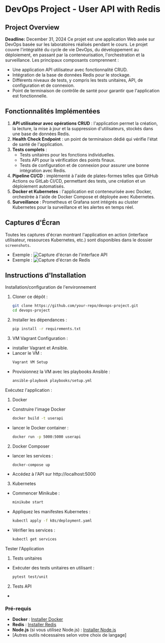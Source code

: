 # DevOps Project - User API with Redis

## Project Overview

**Deadline:** December 31, 2024
Ce projet est une application Web axée sur DevOps basée sur les laboratoires réalisés pendant le cours. Le projet couvre l'intégralité du cycle de vie DevOps, du développement au déploiement, en passant par la conteneurisation, l'orchestration et la surveillance. Les principaux composants comprennent :

- Une application API utilisateur avec fonctionnalité CRUD.
- Intégration de la base de données Redis pour le stockage.
- Différents niveaux de tests, y compris les tests unitaires, API, de configuration et de connexion.
- Point de terminaison de contrôle de santé pour garantir que l'application est fonctionnelle.


## Fonctionnalités Implémentées

1. **API utilisateur avec opérations CRUD** : l'application permet la création, la lecture, la mise à jour et la suppression d'utilisateurs, stockés dans une base de données Redis.
2. **Health Check Endpoint** : un point de terminaison dédié qui vérifie l'état de santé de l'application.
3. **Tests complets** :
    - Tests unitaires pour les fonctions individuelles.
    - Tests API pour la vérification des points finaux.
    - Tests de configuration et de connexion pour assurer une bonne intégration avec Redis.
4. **Pipeline CI/CD** : implémenté à l'aide de plates-formes telles que GitHub Actions ou GitLab CI/CD, permettant des tests, une création et un déploiement automatisés.
5. **Docker et Kubernetes** : l'application est conteneurisée avec Docker, orchestrée à l'aide de Docker Compose et déployée avec Kubernetes.
6. **Surveillance** : Prometheus et Grafana sont intégrés au cluster Kubernetes pour la surveillance et les alertes en temps réel.

## Captures d'Écran

Toutes les captures d'écran montrant l'application en action (interface utilisateur, ressources Kubernetes, etc.) sont disponibles dans le dossier `screenshots`.

- Exemple : ![Capture d'écran de l'interface API](./screenshots/api_interface.png)
- Exemple : ![Capture d'écran de Redis](./screenshots/redis_screen.png)

## Instructions d'Installation

Installation/configuration de l'environnement
1. Cloner ce dépôt :
   ```bash
   git clone https://github.com/your-repo/devops-project.git
   cd devops-project
   
2. Installer les dépendances :
   ```bash
   pip install -r requirements.txt

3. VM Vagrant Configuration :
- installer Vagrant et Ansible.
- Lancer le VM :
   ```bash
   Vagrant VM Setup
- Provisionnez la VM avec les playbooks Ansible :
   ```bash
   ansible-playbook playbooks/setup.yml


Exécutez l'application :
1. Docker
- Construire l'image Docker
    ```bash
    docker build -t userapi
- lancer le Docker container :
    ```bash
    docker run -p 5000:5000 userapi

    
2. Docker Composer
- lancer les services :
    ```bash
    docker-compose up
- Accédez à l'API sur http://localhost:5000


3. Kubernetes
- Commencer Minikube :
    ```bash
    minikube start
- Appliquez les manifestes Kubernetes :
    ```bash
    kubectl apply -f k8s/deployment.yaml

- Vérifier les services :
    ```bash
    kubectl get services

Tester l'Application
1. Tests unitaires
- Exécuter des tests unitaires en utilisant :
    ```bash
    pytest test/unit

2. Tests API
- 
### Pré-requis

- **Docker** : [Installer Docker](https://www.docker.com/get-started)
- **Redis** : [Installer Redis](https://redis.io/)
- **Node.js** (si vous utilisez Node.js) : [Installer Node.js](https://nodejs.org/)
- [Autres outils nécessaires selon votre choix de langage]
